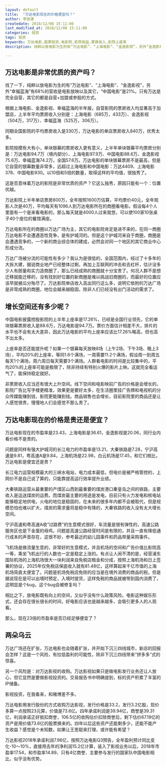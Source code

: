 ```yaml
---
layout: default
title:  "万达电影现在的价格便宜吗？"
author: 李佶澳
createdate: 2018/12/08 15:11:00
last_modified_at: 2018/12/08 15:11:00
categories: 投资
tags: 投资
keywords: 万达电影,股票投资,电影院,影院收益,票房收入,影院上座率
description: 纯粹以放电影为生的有“万达电影”、“上海电影”、“金逸影视”，另外“金逸影视”有68%的营收

---
```


## 万达电影是非常优质的资产吗？

找了一下，纯粹以放电影为生的有“万达电影”、“上海电影”、“金逸影视”，另外“幸福蓝海”有68%的营收是电影放映以及其它，“中国电影”是21%。只有万达是完全自营，其它的都是自营+加盟或参股的方式。

根据上海电影、金逸影视、幸福蓝海的半年报，自营影院的票房收入均显著高于加盟店，上半年平均票房收入分别是：上海电影（685万，433万）、金逸影视（504万，317万）、幸福蓝海（525万，306万）。

同期全国影院的平均票房收入是330万，万达电影的单店票房收入840万，优秀太多。

影院规模有大有小，单块银幕的票房收入更有意义，上半年单块银幕平均票房分别是：万达电影94.7万（境内部分）、上海电影97.9万、中国电影88.6万、金逸影视75.6万、幸福蓝海74.2万，全国57.6万。万达电影的单块银幕票房不是最高，但是它自营的银幕数量非常多，远超过上海电影和中国电影：万达4409、上海电影378、中国电影930。以10倍和5倍的数量，取得这样的平均值，很独秀了。

这是否意味着万达的影院是非常优质的资产？它这么独秀，原因只能有一个：位置优越。

万达影院上半年单店票房800万，全年按照1600万估算，平均票价40元，全年观影人次是40万，平均每天有1096人到万达电影所在的商圈看电影。假设每4个人里面有一个是来看电影的，那么每天就是4000人过来晃悠，可以使100家10张桌子40个座位的餐馆满座。

万达电影所在的商圈以万达广场为主，其它的电影院肯定是进不来的，在同一商圈万达电影不会遭遇恶性竞争，是有护城河的。但是这个护城河来自于商圈，商圈是会遭遇竞争的，一个新的商业综合体的建成，必然会对同一个地区的其它商业中心形成分流。

万达广场被分流的可能性有多少？我认为是很低的，全国范围内，经过了十多年的大拆大建，据说商业地产已经整体过剩，再加上互联网的冲击和去杠杆，估计没多少人有胆量和实力造商圈了，那么已经成熟的商圈就十分宝贵了。何况人群不是想迁移就能迁移的，没有找到好位置的新商圈是难以挑战旧商圈的，而最好的位置应该早就被瓜分殆尽了。万达影院单店收入高出同行这么多，说明它依附的万达广场是非常成熟的商圈，地位会越来越稳固，除非人们已经没有出门活动的需求了。

## 增长空间还有多少呢？

中国电影披露控股影院的上半年上座率是17.26%，已经是全国行业领先，它的单块银幕票房收入是88.6万，万达电影是94.7万。票价方面估计相差不大，排片的水平也不会有太大差异，因此万达电影的平均上座率应该比17.26%略高，但也高不出太多。

上座率是否还能提升呢？如果一个银幕每天放映8场（上午2场、下午3场、晚上3场），平均20%的上座率，等同1.6个满场，一周需要11.2个满场，假设周一到周五每天1个满场，周六周日每天需要3个满场。人群看电影的时间是比较集中的，平均20%的上座率可能是极限了，除非持续有特别火爆的影片上映。这就完全看运气了，能保持稳定就好。

非票房收入应当还有很大上升空间。线下空间和电影映前广告的价格是会增长的，影院广告比写字楼更精准，效果更是要好太多，在生活圈里挂广告牌和电视机的分众传媒能赚到钱，影院更能赚到钱。商品销售也会增长，目前影院里的商品还是让人感觉很贵，慢慢地人们会感觉不那么贵了。

## 万达电影现在的价格是贵还是便宜？

万达电影现在的市盈率是23.43，上海电影是36.61，金逸影视是20.06，同行业内看价格不是贵的。

问题是同样有强大护城河的长江电力的市盈率是13.21，大秦铁路是7.28，宁沪高速是9.81，粤高速A是9.84，上海机场是22.98，白云机场是17.45，和它们相比，万达电影是便宜还是贵？

长江电力运营规模最大的三峡水电站，电力成本最低，但电价是被严格管控的，上网价不是自己说了算的，只能靠提高运行效率提升业绩。

大秦铁路运营从最重要的产煤区山西到最重要的煤炭港口秦皇岛之间的铁路，主要收入是运送煤炭的运费。而煤炭最主要的用途是发电，目前只有火力发电和核电站能够稳定地供电，火电的地位是稳固的，在未来的很多年内都不会被取代，但是规模恐怕也难以扩大，煤炭的需求量将是稳中有降的，大秦铁路的收入没有太大增长空间。

宁沪高速和粤高速A收“过路费”的生意模式很好，车流量是很有弹性的，高速公路服务区也是下金蛋的母鸡，问题是高速公路经营时间是有限的，并且一直有降低通行成本的声音存在，这很不妙，参考最近的幼儿园事件和药品带量采购事件。

飞机场是做流量生意的，非常好的生意模式，并且机场的空间和广告价值比影院高一等，乘坐飞机出行的人数也一定是稳定上涨的。有点让人闹不清的是，经营浦东国际机场的上海机场很大一块利润来自免税店租金和分成，按照上海机场和日上签署的协议，2025年仅免税店保底收入就有81.48亿，这样算起来千亿市值的上海机场简直太便宜了。问题是机场免税店免除的应当是在境外消费的商品的税，但是据说现在是可以出境时预定，入境时提货，这样免税的商品就被带到国内消费了，这明显是个bug，这个bug会被修复吗？

相比之下，放电影既有向上的空间，又似乎没有什么政策风险。电影这种娱乐形式，还会存在很长很长的时间，好电影应该也是越来越多，会吸引更多人的人观看。

那么，现在23倍的市盈率是否已经足够便宜了？

## 两朵乌云

万达广场还在扩张，万达电影也会随着扩张，并开始下沉三四线城市，新店的回报会怎样？这是一个风险，有拉低盈利的可能性，除非下沉三四线带来“拼多多”式的惊喜。

另一个风险是：对万达影视的收购。万达影视如果只是做电影发行业务还让人放心，但它显然是要做影视投资的。交易报告书中明确提到，标的资产积累了丰富的IP储备。

影视投资，在我看来，和赌博差不多。

万达电影用发行股份的方式收购万达影视，发行价格是33.2，发行3.2亿股，现价多算一点按照23元算，价值是73.6亿。四年承诺利润是39.94亿，商誉是39.31亿，利润承诺正好抵扣商誉，106.5亿的收购估价扣除商誉后，剩下估价67.19亿的资产是用价值73.6亿的股票换来的。四年以后这些资产还能剩多少，还能不能产生收益？感觉是个未知数，如果让王思聪来打理，或许能有希望？

万达影视2018年承诺利润7.96亿，按照万达电影Q3预告，全年盈利预计同比变化-10～10%，直接用去年的净利润15.2亿计算，装入了影视业务以后，2018年市盈率17.54，和市盈率14.89、只有4亿商誉、主要参与发行的国家队中国电影相比，似乎没有优势。
